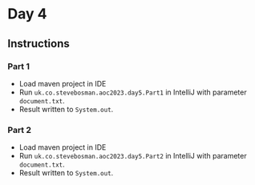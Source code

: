 # Day 4

## Instructions

### Part 1

* Load maven project in IDE
* Run `uk.co.stevebosman.aoc2023.day5.Part1` in IntelliJ with parameter `document.txt`.
* Result written to `System.out`.

### Part 2

* Load maven project in IDE
* Run `uk.co.stevebosman.aoc2023.day5.Part2` in IntelliJ with parameter `document.txt`.
* Result written to `System.out`.
